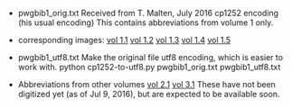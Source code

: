 
*  pwgbib1_orig.txt
Received from T. Malten, July 2016
cp1252  encoding (his usual encoding)
This contains abbreviations from volume 1 only.

* corresponding images:
[vol 1.1](http://www.sanskrit-lexicon.uni-koeln.de/scans/csldoc_images/pwg1-0000--06.png)
[vol 1.2](http://www.sanskrit-lexicon.uni-koeln.de/scans/csldoc_images/pwg1-0000--08.png)
[vol 1.3](http://www.sanskrit-lexicon.uni-koeln.de/scans/csldoc/_images/pwg1-0000--09.png)
[vol 1.4](http://www.sanskrit-lexicon.uni-koeln.de/scans/csldoc/_images/pwg1-0000--10.png)
[vol 1.5](http://www.sanskrit-lexicon.uni-koeln.de/scans/csldoc/_images/pwg1-0000--11.png)

* pwgbib1_utf8.txt
Make the original file utf8 encoding, which is easier to work with.
python cp1252-to-utf8.py  pwgbib1_orig.txt pwgbib1_utf8.txt

* Abbreviations from other volumes
[vol 2.1](http://www.sanskrit-lexicon.uni-koeln.de/scans/csldoc/_images/pwg2-0000--05.png)
[vol 3.1](http://www.sanskrit-lexicon.uni-koeln.de/scans/csldoc/_images/pwg3-0000--03.png)
These have not been digitized yet (as of Jul 9, 2016), but are expected to be
available soon.
